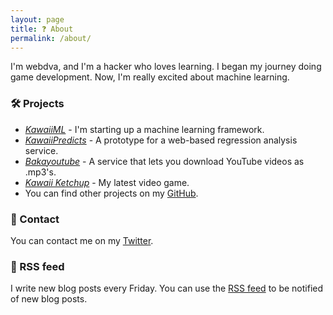 ```yaml
---
layout: page
title: ❓ About
permalink: /about/
---
```


I'm webdva, and I'm a hacker who loves learning. I began my journey doing game development. Now, I'm really excited about machine learning.

### 🛠️ Projects

* [*KawaiiML*](https://github.com/webDva/KawaiiML) - I'm starting up a machine learning framework.
* [*KawaiiPredicts*](https://kawaiipredicts.herokuapp.com/) - A prototype for a web-based regression analysis service.
* [*Bakayoutube*](https://baka-converter.herokuapp.com/) - A service that lets you download YouTube videos as .mp3's.
* [*Kawaii Ketchup*](https://webdva.itch.io/kawaii-ketchup) - My latest video game.
* You can find other projects on my [GitHub](https://github.com/webDva).

### 📇 Contact

You can contact me on my [Twitter](https://www.twitter.com/webDva).

### 📡 RSS feed

I write new blog posts every Friday. You can use the [RSS feed](/feed.xml) to be notified of new blog posts.